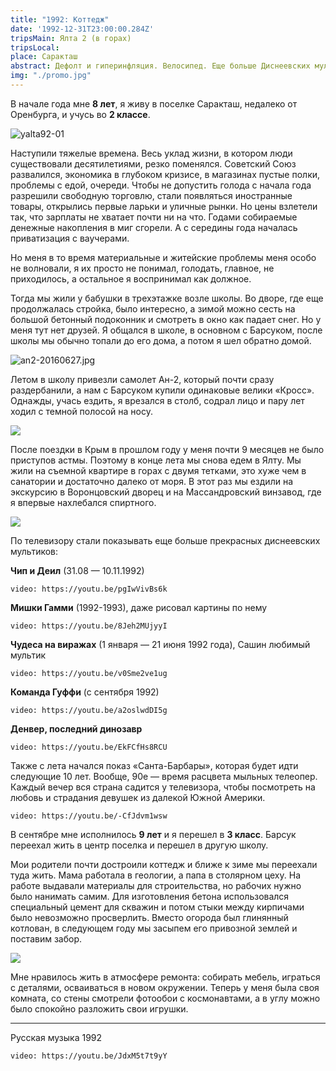 ```yaml
---
title: "1992: Коттедж"
date: '1992-12-31T23:00:00.284Z'
tripsMain: Ялта 2 (в горах)
tripsLocal: 
place: Саракташ
abstract: Дефолт и гиперинфляция. Велосипед. Еще больше Диснеевских мультиков. Переезд в коттедж. Вторая поездка в Ялту. 
img: "./promo.jpg"
---
```


В начале года мне **8 лет**, я живу в поселке Саракташ, недалеко от Оренбурга, и учусь во **2 классе**.

![yalta92-01](img/yalta92-01.jpg)

Наступили тяжелые времена. Весь уклад жизни, в котором люди существовали десятилетиями, резко поменялся. Советский Союз развалился, экономика в глубоком кризисе, в магазинах пустые полки, проблемы с едой, очереди. Чтобы не допустить голода с начала года разрешили свободную торговлю, стали появляться иностранные товары, открылись первые ларьки и уличные рынки. Но цены взлетели так, что зарплаты не хватает почти ни на что. Годами собираемые денежные накопления в миг сгорели. А с середины года началась приватизация с ваучерами. 

Но меня в то время материальные и житейские проблемы меня особо не волновали, я их просто не понимал, голодать, главное, не приходилось, а остальное я воспринимал как должное. 

Тогда мы жили у бабушки в трехэтажке возле школы. Во дворе, где еще продолжалась стройка, было интересно, а зимой можно сесть на большой бетонный подоконник и смотреть в окно как падает снег. Но у меня тут нет друзей. Я общался в школе, в основном с Барсуком, после школы мы обычно топали до его дома, а потом я шел обратно домой.

![an2-20160627.jpg](dop/an2.jpg)

Летом в школу привезли самолет Ан-2, который почти сразу раздербанили, а нам с Барсуком купили одинаковые велики «Кросс». Однажды, учась ездить, я врезался в столб, содрал лицо и пару лет ходил с темной полосой на носу.

![](dop/cross.jpg)

После поездки в Крым в прошлом году у меня почти 9 месяцев не было приступов астмы. Поэтому в конце лета мы снова едем в Ялту. Мы жили на съемной квартире в горах с двумя тетками, это хуже чем в санатории и достаточно далеко от моря. В этот раз мы ездили на экскурсию в Воронцовский дворец и на Массандровский винзавод, где я впервые нахлебался спиртного.

![](img/yalta92-02.jpg)

По телевизору стали показывать еще больше прекрасных диснеевских мультиков:

**Чип и Деил** (31.08 — 10.11.1992) 

`video: https://youtu.be/pgIwVivBs6k`

**Мишки Гамми** (1992-1993), даже рисовал картины по нему

`video: https://youtu.be/8Jeh2MUjyyI`

**Чудеса на виражах** (1 января — 21 июня 1992 года), Сашин любимый мультик

`video: https://youtu.be/v0Sme2ve1ug`

**Команда Гуффи** (с сентября 1992)

`video: https://youtu.be/a2oslwdDI5g`

**Денвер, последний динозавр**

`video: https://youtu.be/EkFCfHs8RCU`

Также с лета начался показ «Санта-Барбары», которая будет идти следующие 10 лет. Вообще, 90е — время расцвета мыльных телеопер. Каждый вечер вся страна садится у телевизора, чтобы посмотреть на любовь и страдания девушек из далекой Южной Америки.

`video: https://youtu.be/-CfJdvm1wsw`

В сентябре мне исполнилось **9 лет** и я перешел в **3 класс**. Барсук переехал жить в центр поселка и перешел в другую школу. 

Мои родители почти достроили коттедж и ближе к зиме мы переехали туда жить. Мама работала в геологии, а папа в столярном цеху. На работе выдавали материалы для строительства, но рабочих нужно было нанимать самим. Для изготовления бетона использовался специальный цемент для скважин и потом стыки между кирпичами было невозможно просверлить. Вместо огорода был глинянный котлован, в следующем году мы засыпем его привозной землей и поставим забор.

![](dop/20170521_111757.jpg)

Мне нравилось жить в атмосфере ремонта: собирать мебель, играться с деталями, осваиваться в новом окружении. Теперь у меня была своя комната, со стены смотрели фотообои с космонавтами, а в углу можно было спокойно разложить свои игрушки.

---

Русская музыка 1992

`video: https://youtu.be/JdxM5t7t9yY`



